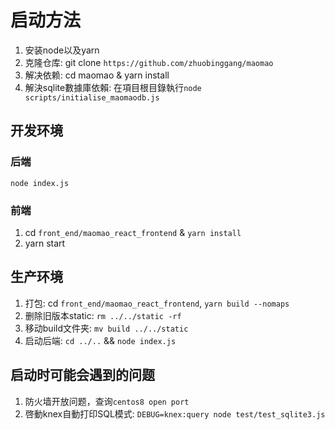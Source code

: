 # 启动方法
1. 安装node以及yarn
2. 克隆仓库: git clone `https://github.com/zhuobinggang/maomao`
3. 解决依赖: cd maomao & yarn install
4. 解決sqlite數據庫依賴: 在項目根目錄執行`node scripts/initialise_maomaodb.js`

## 开发环境
### 后端
`node index.js`

### 前端
1. cd `front_end/maomao_react_frontend` &  `yarn install`
2. yarn start

## 生产环境
1. 打包: cd `front_end/maomao_react_frontend`, `yarn build --nomaps`
2. 删除旧版本static: `rm ../../static -rf`
3. 移动build文件夹: `mv build ../../static`
3. 启动后端: `cd ../..` && `node index.js`


## 启动时可能会遇到的问题
1. 防火墙开放问题，查询`centos8 open port`
2. 啓動knex自動打印SQL模式: `DEBUG=knex:query node test/test_sqlite3.js`